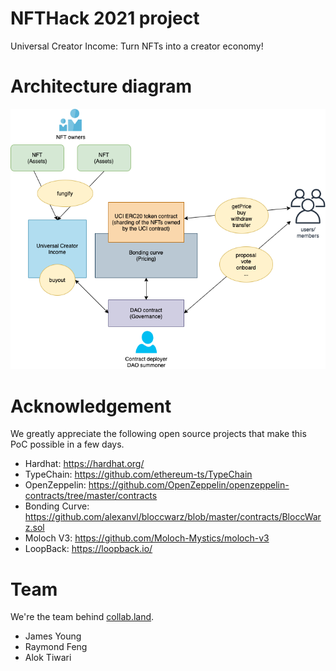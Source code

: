 # NFTHack 2021 project

Universal Creator Income: Turn NFTs into a creator economy!

# Architecture diagram

![incubator](./incubator.png)

# Acknowledgement

We greatly appreciate the following open source projects that make this PoC
possible in a few days.

- Hardhat: https://hardhat.org/
- TypeChain: https://github.com/ethereum-ts/TypeChain
- OpenZeppelin:
  https://github.com/OpenZeppelin/openzeppelin-contracts/tree/master/contracts
- Bonding Curve:
  https://github.com/alexanvl/bloccwarz/blob/master/contracts/BloccWarz.sol
- Moloch V3: https://github.com/Moloch-Mystics/moloch-v3
- LoopBack: https://loopback.io/

# Team

We're the team behind [collab.land](https://collab.land).

- James Young
- Raymond Feng
- Alok Tiwari

